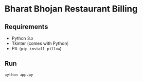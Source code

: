 # Bharat Bhojan Restaurant Billing

## Requirements
- Python 3.x
- Tkinter (comes with Python)
- PIL (`pip install pillow`)

## Run
```bash
python app.py
